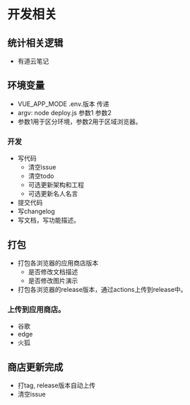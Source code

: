 # 开发相关

<!--

# TODO: 拉长励志语录列表
# TODO: 提供一个添加励志语录、摸鱼网站的按钮

# TODO: 英文打赏相关信息了解
# TODO: 兼容英文版本

兼容英文版本
寻找英文励志语言
寻找英文摸鱼网站
英文wiki文档
英文博客推广网站定期推广

整理读书名言（可选）：
更新语录，更新读书笔记中的语录
删除语录

架构折腾（可选）:
commit相关、eslint相关、
文件架构梳理
代码质量相关：重复代码检测等
 -->

## 统计相关逻辑

* 有道云笔记

## 环境变量

* VUE_APP_MODE .env.版本 传递
* argv: node deploy.js 参数1 参数2
* 参数1用于区分环境，参数2用于区域浏览器。

### 开发
* 写代码
    * 清空issue
    * 清空todo
    * 可选更新架构和工程
    * 可选更新名人名言
* 提交代码
* 写changelog
* 写文档，写功能描述。

## 打包

* 打包各浏览器的应用商店版本
    * 是否修改文档描述
    * 是否修改图片演示
* 打包各浏览器的release版本，通过actions上传到release中。

### 上传到应用商店。

* 谷歌
* edge
* 火狐
## 商店更新完成

* 打tag, release版本自动上传
* 清空issue
